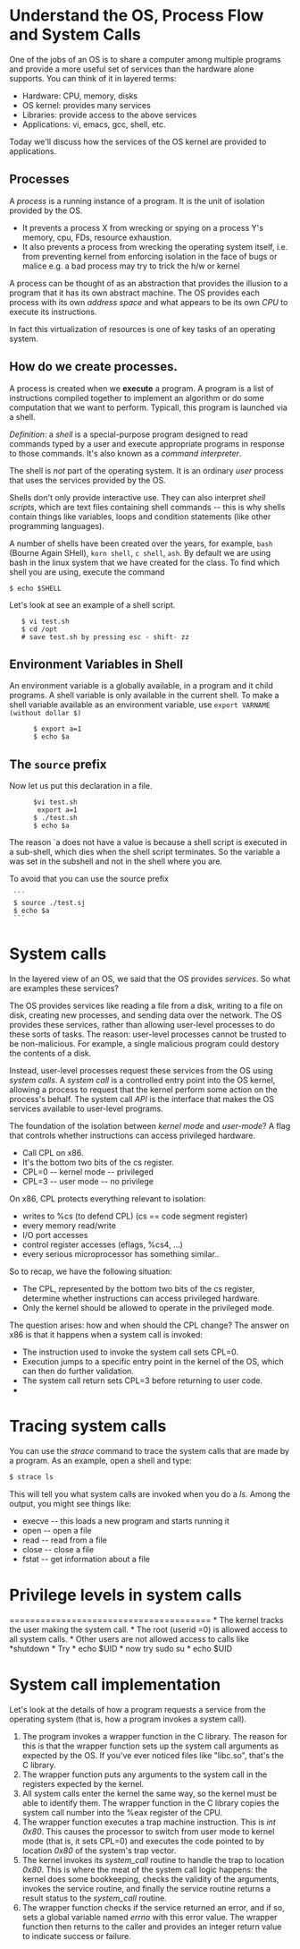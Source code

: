 # Understand the OS, Process Flow and System Calls

One of the jobs of an OS is to share a computer among multiple programs and provide a more useful set of services than the hardware alone supports. You can think of it in layered terms:

 * Hardware: CPU, memory, disks
 * OS kernel: provides many services
 * Libraries: provide access to the above services
 * Applications: vi, emacs, gcc, shell, etc.

Today we'll discuss how the services of the OS kernel are provided to applications. 

## Processes

A *process* is a running instance of a program. It is the unit of isolation provided by the OS. 

  * It prevents a process X from wrecking or spying on a process Y's memory, cpu, FDs, resource exhaustion. 
  * It also prevents a process from wrecking the operating system itself, i.e. from preventing kernel from enforcing isolation in the face of bugs or malice e.g. a bad process may try to trick the h/w or kernel

A process can be thought of as an abstraction that provides the illusion to a program that it has its own abstract machine. The OS provides each process with its own *address space* and what appears to be its own *CPU* to execute its instructions. 

In fact this virtualization of resources is one of key tasks of an operating system.

## How do we create processes.

A process is created when we **execute** a program. A program is a list of instructions compiled together to implement an algorithm or do some computation that we want to perform. Typicall, this program is launched via a shell.

*Definition*: a *shell* is a special-purpose program designed to read commands typed by a user and execute appropriate programs in response to those commands. It's also known as a *command interpreter*.

The shell is *not* part of the operating system. It is an ordinary *user* process that uses the services provided by the OS.

Shells don't only provide interactive use. They can also interpret *shell scripts*, which are text files containing shell commands -- this is why shells contain things like variables, loops and condition statements (like other programming languages).

 A number of shells have been created over the years, for example, ``bash`` (Bourne Again SHell), ``korn shell``, ``c shell``, ``ash``. By default we are using bash in the linux system that we have created for the class.  To find which shell you are using, execute the command
 
 ```
 $ echo $SHELL
 ```

Let's look at see an example of a shell script. 

 ```
	$ vi test.sh
	$ cd /opt
	# save test.sh by pressing esc - shift- zz
 ```

## Environment Variables in Shell
An environment variable is a globally available, in a program and it child programs. A shell variable is only available in the current shell. To make a shell variable available as an environment variable, use ``export VARNAME (without dollar $)``

```
      $ export a=1
      $ echo $a
```

## The `source` prefix
Now let us put this declaration in a file.

```   
      $vi test.sh
       export a=1
      $ ./test.sh
      $ echo $a
```
The reason `a does not have a value is because a shell script is executed in a sub-shell, which dies when the shell script terminates. So the variable a was set in the subshell and not in the shell where you are.

To avoid that you can use the source prefix

     ```
     $ source ./test.sj
     $ echo $a
     ```
     
# System calls
In the layered view of an OS, we said that the OS provides *services*. So what are examples these services?

The OS provides services like reading a file from a disk, writing to a file on disk, creating new processes, and sending data over the network. The OS provides these services, rather than allowing user-level processes to do these sorts of tasks. The reason: user-level processes cannot be trusted to be non-malicious. For example, a single malicious program could destory the contents of a disk.

Instead, user-level processes request these services from the OS using *system calls*. A *system call* is a controlled entry point into the OS kernel, allowing a process to request that the kernel perform some action on the process's behalf. The system call *API* is the interface that makes the OS services available to user-level programs.

The foundation of the isolation between *kernel mode* and *user-mode*? A flag that controls whether instructions can access privileged hardware.

 * Call CPL on x86.
 * It's the bottom two bits of the cs register.
 * CPL=0 -- kernel mode -- privileged
 * CPL=3 -- user mode -- no privilege

On x86, CPL protects everything relevant to isolation:

 * writes to %cs (to defend CPL) (cs == code segment register)
 * every memory read/write
 * I/O port accesses
 * control register accesses (eflags, %cs4, ...)
 * every serious microprocessor has something similar..

So to recap, we have the following situation:

 * The CPL, represented by the bottom two bits of the cs register, determine whether instructions can access privileged hardware.
 * Only the kernel should be allowed to operate in the privileged mode.

The question arises: how and when should the CPL change? The answer on x86 is that it happens when a system call is invoked:

 * The instruction used to invoke the system call sets CPL=0.
 * Execution jumps to a specific entry point in the kernel of the OS, which can then do further validation.
 * The system call return sets CPL=3 before returning to user code.
 * 
 

# Tracing system calls

You can use the *strace* command to trace the system calls that are made by a program. As an example, open a shell and type:

 ```bash
 $ strace ls
 ```
 
 This will tell you what system calls are invoked when you do a *ls*. Among the output, you might see things like:
 
  * execve -- this loads a new program and starts running it
  * open -- open a file
  * read -- read from a file
  * close -- close a file
  * fstat -- get information about a file
 
# Privilege levels in system calls
=======================================
	* The kernel tracks the user making the system call.
	* The root (userid =0) is allowed access to all system calls.
	* Other users are not allowed access to calls like *shutdown
	* Try 
		* echo $UID
		* now try sudo su
			* echo $UID

# System call implementation

Let's look at the details of how a program requests a service from the operating system (that is, how a program invokes a system call).

 1. The program invokes a wrapper function in the C library. The reason for this is that the wrapper function sets up the system call arguments as expected by the OS. If you've ever noticed files like "libc.so", that's the C library.
 2. The wrapper function puts any arguments to the system call in the registers expected by the kernel.
 3. All system calls enter the kernel the same way, so the kernel must be able to identify them. The wrapper function in the C library copies the system call number into the %eax register of the CPU.
 4. The wrapper function executes a trap machine instruction. This is *int 0x80*. This causes the processor to switch from user mode to kernel mode (that is, it sets CPL=0) and executes the code pointed to by location *0x80* of the system's trap vector.
 5. The kernel invokes its *system_call* routine to handle the trap to location *0x80*. This is where the meat of the system call logic happens: the kernel does some bookkeeping, checks the validity of the arguments, invokes the service routine, and finally the service routine returns a result status to the *system_call* routine.
 6. The wrapper function checks if the service returned an error, and if so, sets a global variable named *errno* with this error value. The wrapper function then returns to the caller and provides an integer return value to indicate success or failure.

